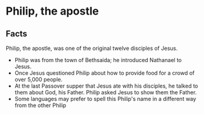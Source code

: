 # Philip, the apostle

## Facts

Philip, the apostle, was one of the original twelve disciples of Jesus.

* Philip was from the town of Bethsaida; he introduced Nathanael to Jesus.
* Once Jesus questioned Philip about how to provide food for a crowd of over 5,000 people.
* At the last Passover supper that Jesus ate with his disciples, he talked to them about God, his Father. Philip asked Jesus to show them the Father.
* Some languages may prefer to spell this Philip's name in a different way from the other Philip